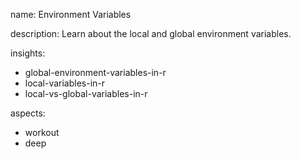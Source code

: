 name: Environment Variables

description: Learn about the local and global environment variables.

insights:
  - global-environment-variables-in-r
  - local-variables-in-r
  - local-vs-global-variables-in-r

aspects:
  - workout
  - deep